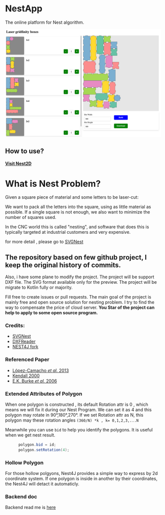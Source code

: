 # NestApp

The online platform for Nest algorithm.

![screen of working](./samples/web_screen.png)

## How to use?

#### [Visit Nest2D](https://nest2d.online/)

# What is Nest Problem?

Given a square piece of material and some letters to be laser-cut:

We want to pack all the letters into the square, using as little material as possible. If a single square is not enough,
we also want to minimize the number of squares used.

In the CNC world this is called "nesting", and software that does this is typically targeted at industrial customers and
very expensive.

for more detail , please go to [SVGNest](https://github.com/Jack000/SVGnest)

## The repository based on few github project, I keep the original history of commits.

Also, i have some plane to modify the project. The project will be support DXF file. The SVG format available only for
the preview. The project will be migrate to Kotlin fully or majority.

Fill free to create issues or pull requests. The main goal of the project is mainly free and open source solution for
nesting problem. I try to find the way to compensate the price of cloud server. **You Star of the project can help to
apply to some open source program.**

### Credits:

- [SVGNest](https://github.com/Jack000/SVGnest)
- [DXFReader](https://github.com/wholder/DXFReader)
- [NEST4J fork](https://github.com/micycle1/Nest4J/tree/master)

### Referenced Paper

- [López-Camacho *et al.* 2013](http://www.cs.stir.ac.uk/~goc/papers/EffectiveHueristic2DAOR2013.pdf)
- [Kendall 2000](http://www.graham-kendall.com/papers/k2001.pdf)
- [E.K. Burke *et al.* 2006](http://citeseerx.ist.psu.edu/viewdoc/download?doi=10.1.1.440.379&rep=rep1&type=pdf)

### Extended Attributes of Polygon

When one polygon is constructed , its default Rotation attr is 0 , which means we will fix it during our Nest Program.
We can set it as 4 and this polygon may rotate in 90°,180°,270°. If we set Rotation attr as N, this polygon may these
rotation angles `(360/N) *k , k= 0,1,2,3,...N`

Meanwhile you can use `bid` to help you identify the polygons. It is useful when we get nest result.

``` java
      polygon.bid = id;
      polygon.setRotation(4);
``` 

### Hollow Polygon

For those hollow polgyons, Nest4J provides a simple way to express by 2d coordinate system. If one polygon is inside in
another by their coordinates, the Nest4J will detact it automaticly.

### Backend doc

Backend read me is [here](./backend/ReadMe.md)